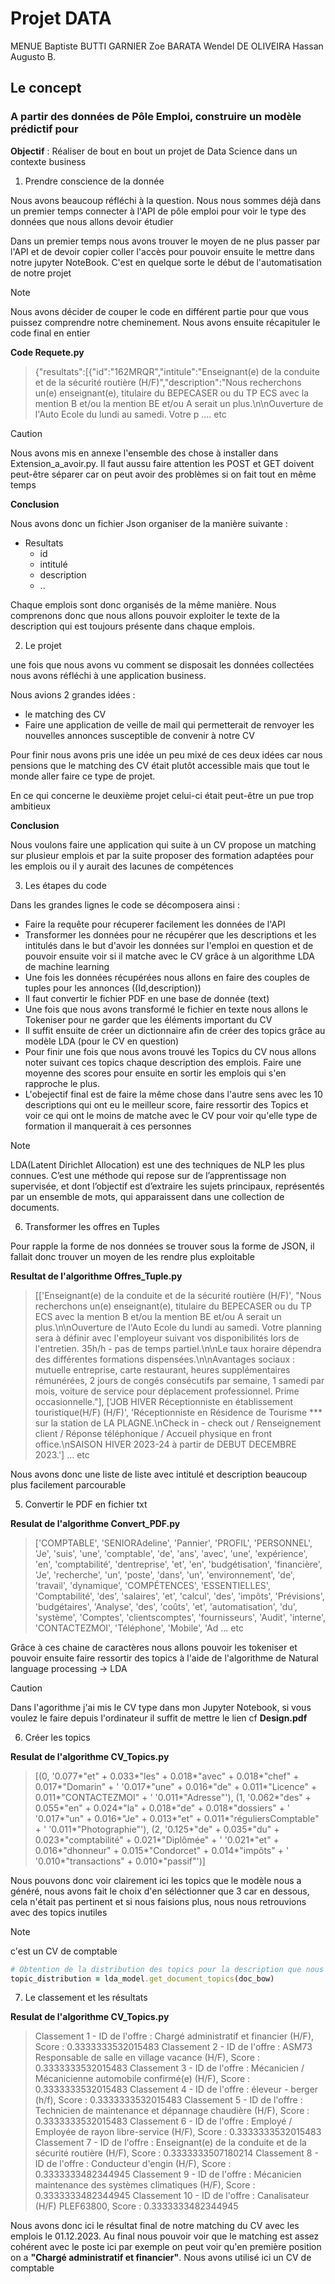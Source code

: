 # Projet DATA

MENUE Baptiste
BUTTI GARNIER Zoe
BARATA Wendel
DE OLIVEIRA Hassan Augusto B.

## Le concept 

### A partir des données de Pôle Emploi, construire un modèle prédictif pour

**Objectif** : Réaliser de bout en bout un projet de Data Science dans un contexte business

1. Prendre conscience de la donnée 

Nous avons beaucoup réfléchi à la question. Nous nous sommes déjà dans un premier temps connecter à l'API de pôle emploi pour voir le type des données que nous allons devoir étudier

Dans un premier temps nous avons trouver le moyen de ne plus passer par l'API et de devoir copier coller l'accès pour pouvoir ensuite le mettre dans notre jupyter NoteBook. C'est en quelque sorte le début de l'automatisation de notre projet 

> [!NOTE]
> Nous avons décider de couper le code en différent partie pour que vous puissez comprendre notre cheminement. Nous avons ensuite récapituler le code final en entier

**Code Requete.py**
> {"resultats":[{"id":"162MRQR","intitule":"Enseignant(e) de la conduite et  de la sécurité routière (H/F)","description":"Nous recherchons un(e) enseignant(e), titulaire du BEPECASER ou du TP ECS avec la mention B et/ou la mention BE et/ou  A serait un plus.\n\nOuverture de l'Auto Ecole du lundi au samedi. Votre p .... etc 

> [!CAUTION]
> Nous avons mis en annexe l'ensemble des chose à installer dans Extension_a_avoir.py. Il faut aussu faire attention les POST et GET doivent peut-être séparer car on peut avoir des problèmes si on fait tout en même temps

**Conclusion** 

Nous avons donc un fichier Json organiser de la manière suivante : 

- Resultats 
    - id 
    - intitulé 
    - description
    - ..

Chaque emplois sont donc organisés de la même manière. Nous comprenons donc que nous allons pouvoir exploiter le texte de la description qui est toujours présente dans chaque emplois. 

2. Le projet 

une fois que nous avons vu comment se disposait les données collectées nous avons réfléchi à une application business. 

Nous avions 2 grandes idées : 
- le matching des CV 
- Faire une application de veille de mail qui permetterait de renvoyer les nouvelles annonces susceptible de convenir à notre CV 

Pour finir nous avons pris une idée un peu mixé de ces deux idées car nous pensions que le matching des CV était plutôt accessible mais que tout le monde aller faire ce type de projet. 

En ce qui concerne le deuxième projet celui-ci était peut-être un pue trop ambitieux

**Conclusion**

Nous voulons faire une application qui suite à un CV propose un matching sur plusieur emplois et par la suite proposer des formation adaptées pour les emplois ou il y aurait des lacunes de compétences

3. Les étapes du code

Dans les grandes lignes le code se décomposera ainsi : 

- Faire la requête pour récuperer facilement les données de l'API
- Transformer les données pour ne récupérer que les descriptions et les intitulés dans le but d'avoir les données sur l'emploi en question et de pouvoir ensuite voir si il matche avec le CV grâce à un algorithme LDA de machine learning
- Une fois les données récupérées nous allons en faire des couples de tuples pour les annonces ((Id,description)) 
- Il faut convertir le fichier PDF en une base de donnée (text) 
- Une fois que nous avons transformé le fichier en texte nous allons le Tokeniser pour ne garder que les éléments important du CV
- Il suffit ensuite de créer un dictionnaire afin de créer des topics grâce au modèle LDA (pour le CV en question)
- Pour finir une fois que nous avons trouvé les Topics du CV nous allons noter suivant ces topics chaque description des emplois. Faire une moyenne des scores pour ensuite en sortir les emplois qui s'en rapproche le plus. 
- L'obejectif final est de faire la même chose dans l'autre sens avec les 10 descriptions qui ont eu le meilleur score, faire ressortir des Topics et voir ce qui ont le moins de matche avec le CV pour voir qu'elle type de formation il manquerait à ces personnes

> [!NOTE]
> LDA(Latent Dirichlet Allocation) est une des techniques de NLP les plus connues. C’est une méthode qui repose sur de l’apprentissage non supervisée, et dont l’objectif est d’extraire les sujets principaux, représentés par un ensemble de mots, qui apparaissent dans une collection de documents.

6. Transformer les offres en Tuples 

Pour rapple la forme de nos données se trouver sous la forme de JSON, il fallait donc trouver un moyen de les rendre plus exploitable 

**Resultat de l'algorithme Offres_Tuple.py**

>[['Enseignant(e) de la conduite et  de la sécurité routière (H/F)', "Nous recherchons un(e) enseignant(e), titulaire du BEPECASER ou du TP ECS avec la mention B et/ou la mention BE et/ou  A serait un plus.\n\nOuverture de l'Auto Ecole du lundi au samedi. Votre planning sera à définir avec l'employeur suivant vos disponibilités lors de l'entretien. 35h/h - pas de temps partiel.\n\nLe taux horaire dépendra des différentes formations dispensées.\n\nAvantages sociaux : mutuelle entreprise, carte restaurant, heures supplémentaires rémunérées, 2 jours de congés consécutifs par semaine, 1 samedi par mois, voiture de service pour déplacement professionnel. Prime occasionnelle."], ['JOB HIVER Réceptionniste en établissement touristique(H/F) (H/F)', 'Réceptionniste en Résidence de Tourisme *** sur la station de LA PLAGNE.\nCheck in - check out / Renseignement client / Réponse téléphonique / Accueil physique en front office.\nSAISON HIVER  2023-24 à partir de DEBUT DECEMBRE 2023.'] ... etc

Nous avons donc une liste de liste avec intitulé et description beaucoup plus facilement parcourable

5. Convertir le PDF en fichier txt  

**Resulat de l'algorithme Convert_PDF.py**

>['COMPTABLE', 'SENIORAdeline', 'Pannier', 'PROFIL', 'PERSONNEL', 'Je', 'suis', 'une', 'comptable', 'de', 'ans', 'avec', 'une', 'expérience', 'en', 'comptabilité', 'dentreprise', 'et', 'en', 'budgétisation', 'financière', 'Je', 'recherche', 'un', 'poste', 'dans', 'un', 'environnement', 'de', 'travail', 'dynamique', 'COMPÉTENCES', 'ESSENTIELLES', 'Comptabilité', 'des', 'salaires', 'et', 'calcul', 'des', 'impôts', 'Prévisions', 'budgétaires', 'Analyse', 'des', 'coûts', 'et', 'automatisation', 'du', 'système', 'Comptes', 'clientscomptes', 'fournisseurs', 'Audit', 'interne', 'CONTACTEZMOI', 'Téléphone', 'Mobile', 'Ad ... etc

Grâce à ces chaine de caractères nous allons pouvoir les tokeniser et pouvoir ensuite faire ressortir des topics à l'aide de l'algorithme de Natural language processing -> LDA 

> [!CAUTION]
> Dans l'agorithme j'ai mis le CV type dans mon Jupyter Notebook, si vous voulez le faire depuis l'ordinateur il suffit de mettre le lien cf **Design.pdf**

6. Créer les topics

**Resulat de l'algorithme CV_Topics.py**

>[(0,
  '0.077*"et" + 0.033*"les" + 0.018*"avec" + 0.018*"chef" + 0.017*"Domarin" + '
  '0.017*"une" + 0.016*"de" + 0.011*"Licence" + 0.011*"CONTACTEZMOI" + '
  '0.011*"Adresse"'),
 (1,
  '0.062*"des" + 0.055*"en" + 0.024*"la" + 0.018*"de" + 0.018*"dossiers" + '
  '0.017*"un" + 0.016*"Je" + 0.013*"et" + 0.011*"réguliersComptable" + '
  '0.011*"Photographie"'),
 (2,
  '0.125*"de" + 0.035*"du" + 0.023*"comptabilité" + 0.021*"Diplômée" + '
  '0.021*"et" + 0.016*"dhonneur" + 0.015*"Condorcet" + 0.014*"impôts" + '
  '0.010*"transactions" + 0.010*"passif"')]

Nous pouvons donc voir clairement ici les topics que le modèle nous a généré, nous avons fait le choix d'en séléctionner que 3 car en dessous, cela n'était pas pertinent et si nous faisions plus, nous nous retrouvions avec des topics inutiles 

> [!NOTE]
> c'est un CV de comptable

```ruby
# Obtention de la distribution des topics pour la description que nous voudrons par la suite ("doc_bow" représente une description)
topic_distribution = lda_model.get_document_topics(doc_bow)
```

7. Le classement et les résultats

**Resulat de l'algorithme CV_Topics.py**

>Classement 1 - ID de l'offre : Chargé administratif et financier (H/F), Score : 0.3333333532015483
Classement 2 - ID de l'offre : ASM73 Responsable de salle en village vacance (H/F), Score : 0.3333333532015483
Classement 3 - ID de l'offre : Mécanicien / Mécanicienne automobile confirmé(e) (H/F), Score : 0.3333333532015483
Classement 4 - ID de l'offre : éleveur - berger (h/f), Score : 0.3333333532015483
Classement 5 - ID de l'offre : Technicien de maintenance et dépannage chaudière (H/F), Score : 0.3333333532015483
Classement 6 - ID de l'offre : Employé / Employée de rayon libre-service (H/F), Score : 0.3333333532015483
Classement 7 - ID de l'offre : Enseignant(e) de la conduite et de la sécurité routière (H/F), Score : 0.3333333507180214
Classement 8 - ID de l'offre : Conducteur d'engin (H/F), Score : 0.3333333482344945
Classement 9 - ID de l'offre : Mécanicien maintenance des systèmes climatiques (H/F), Score : 0.3333333482344945
Classement 10 - ID de l'offre : Canalisateur (H/F) PLEF63800, Score : 0.3333333482344945

Nous avons donc ici le résultat final de notre matching du CV avec les emplois le 01.12.2023. 
Au final nous pouvoir voir que le matching est assez cohérent avec le poste ici par exemple on peut voir qu'en première position on a **"Chargé administratif et financier"**. Nous avons utilisé ici un CV de comptable